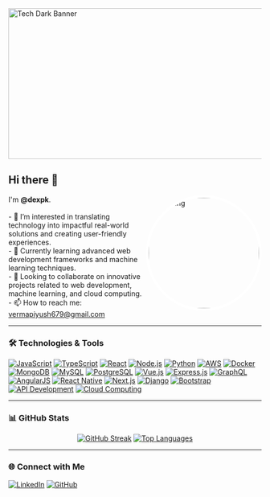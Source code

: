<img src="https://i.pinimg.com/originals/1b/de/85/1bde855b1bd40f35b92ae6fc2d2173fa.gif" alt="Tech Dark Banner" style="width: 1200px; height: 300px; object-fit: cover;" />

<h2 align="left">Hi there 👋</h2>
 
<img align="right" height="220" style="border-radius: 50%; border: 5px solid #fff; object-fit: cover;" src="https://cdnb.artstation.com/p/assets/images/images/054/074/105/large/hussein-hamamsy-asset.jpg?1663700873" alt="Working" />

<p align="left">
    I'm <strong>@dexpk</strong>.<br>
    <br>
    - 👀 I’m interested in translating technology into impactful real-world solutions and creating user-friendly experiences.<br>
    - 🌱 Currently learning advanced web development frameworks and machine learning techniques.<br>
    - 💞️ Looking to collaborate on innovative projects related to web development, machine learning, and cloud computing.<br>
    - 📫 How to reach me: <a href="mailto:vermapiyush679@gmail.com">vermapiyush679@gmail.com</a>
</p>

<!-- Profile visit count badge 
<p align="center">
    <img src="https://komarev.com/ghpvc/?username=dexpk&color=brightgreen" alt="Profile Visits" />
</p>  -->

---

### 🛠️ Technologies & Tools

<p align="left">
    <a href="https://developer.mozilla.org/en-US/docs/Web/JavaScript"><img src="https://img.shields.io/badge/-JavaScript-F7DF1E?style=flat-square&logo=javascript&logoColor=black" alt="JavaScript" /></a>
    <a href="https://www.typescriptlang.org/docs/"><img src="https://img.shields.io/badge/-TypeScript-3178C6?style=flat-square&logo=typescript&logoColor=white" alt="TypeScript" /></a>
    <a href="https://reactjs.org/docs/getting-started.html"><img src="https://img.shields.io/badge/-React-61DAFB?style=flat-square&logo=react&logoColor=white" alt="React" /></a>
    <a href="https://nodejs.org/en/docs/"><img src="https://img.shields.io/badge/-Node.js-339933?style=flat-square&logo=node.js&logoColor=white" alt="Node.js" /></a>
    <a href="https://docs.python.org/3/"><img src="https://img.shields.io/badge/-Python-3776AB?style=flat-square&logo=python&logoColor=white" alt="Python" /></a>
    <a href="https://docs.aws.amazon.com/"><img src="https://img.shields.io/badge/-AWS-232F3E?style=flat-square&logo=amazon-aws&logoColor=white" alt="AWS" /></a>
    <a href="https://docs.docker.com/"><img src="https://img.shields.io/badge/-Docker-2496ED?style=flat-square&logo=docker&logoColor=white" alt="Docker" /></a>
    <a href="https://docs.mongodb.com/"><img src="https://img.shields.io/badge/-MongoDB-47A248?style=flat-square&logo=mongodb&logoColor=white" alt="MongoDB" /></a>
    <a href="https://dev.mysql.com/doc/"><img src="https://img.shields.io/badge/-MySQL-4479A1?style=flat-square&logo=mysql&logoColor=white" alt="MySQL" /></a>
    <a href="https://www.postgresql.org/docs/"><img src="https://img.shields.io/badge/-PostgreSQL-4169E1?style=flat-square&logo=postgresql&logoColor=white" alt="PostgreSQL" /></a>
    <a href="https://vuejs.org/v2/guide/"><img src="https://img.shields.io/badge/-Vue.js-4FC08D?style=flat-square&logo=vue.js&logoColor=white" alt="Vue.js" /></a>
    <a href="https://expressjs.com/"><img src="https://img.shields.io/badge/-Express.js-000000?style=flat-square&logo=express&logoColor=white" alt="Express.js" /></a>
    <a href="https://graphql.org/learn/"><img src="https://img.shields.io/badge/-GraphQL-E10098?style=flat-square&logo=graphql&logoColor=white" alt="GraphQL" /></a>
    <a href="https://angular.io/docs"><img src="https://img.shields.io/badge/-AngularJS-DD0031?style=flat-square&logo=angularjs&logoColor=white" alt="AngularJS" /></a>
    <a href="https://reactnative.dev/docs/getting-started"><img src="https://img.shields.io/badge/-React_Native-61DAFB?style=flat-square&logo=react&logoColor=white" alt="React Native" /></a>
    <a href="https://nextjs.org/docs"><img src="https://img.shields.io/badge/-Next.js-000000?style=flat-square&logo=next.js&logoColor=white" alt="Next.js" /></a>
    <a href="https://docs.djangoproject.com/en/stable/"><img src="https://img.shields.io/badge/-Django-092E20?style=flat-square&logo=django&logoColor=white" alt="Django" /></a>
    <a href="https://getbootstrap.com/docs/5.0/getting-started/introduction/"><img src="https://img.shields.io/badge/-Bootstrap-7952B3?style=flat-square&logo=bootstrap&logoColor=white" alt="Bootstrap" /></a>
    <a href="https://developer.mozilla.org/en-US/docs/Web/API"><img src="https://img.shields.io/badge/-API_Development-0052CC?style=flat-square&logo=api&logoColor=white" alt="API Development" /></a>
    <a href="https://azure.microsoft.com/en-us/overview/cloud-computing/"><img src="https://img.shields.io/badge/-Cloud_Computing-FF6F00?style=flat-square&logo=cloud&logoColor=white" alt="Cloud Computing" /></a>
</p>

---

### 📊 GitHub Stats

<p align="center">
    <a href="https://github.com/dexpk"><img src="https://streak-stats.demolab.com?user=dexpk&theme=radical&hide&border_radius=5&date_format=M%20j%5B%2C%20Y%5D" alt="GitHub Streak" /></a>
    <a href="https://github.com/dexpk"><img src="https://github-readme-stats.vercel.app/api/top-langs/?username=dexpk&layout=compact&theme=radical&hide_border=true&bg_color=00000000" alt="Top Languages" /></a>
</p>

---

### 🌐 Connect with Me

<p align="left">
    <a href="https://www.linkedin.com/in/dexy/"><img src="https://img.shields.io/badge/-LinkedIn-0077B5?style=flat-square&logo=linkedin&logoColor=white" alt="LinkedIn" /></a>
    <a href="https://github.com/dexpk"><img src="https://img.shields.io/badge/-GitHub-181717?style=flat-square&logo=github&logoColor=white" alt="GitHub" /></a>
</p>
